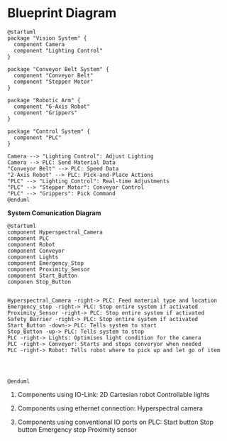 # Blueprint Diagram

```plantuml
@startuml
package "Vision System" {
  component Camera
  component "Lighting Control"
}

package "Conveyor Belt System" {
  component "Conveyor Belt"
  component "Stepper Motor"
}

package "Robotic Arm" {
  component "6-Axis Robot"
  component "Grippers"
}

package "Control System" {
  component "PLC"
}

Camera --> "Lighting Control": Adjust Lighting
Camera --> PLC: Send Material Data
"Conveyor Belt" --> PLC: Speed Data
"2-Axis Robot" --> PLC: Pick-and-Place Actions
"PLC" --> "Lighting Control": Real-time Adjustments
"PLC" --> "Stepper Motor": Conveyor Control
"PLC" --> "Grippers": Pick Command
@enduml
```


**System Comunication Diagram**
```plantuml
@startuml
component Hyperspectral_Camera
component PLC
component Robot
component Conveyor
component Lights
component Emergency_Stop
component Proximity_Sensor
component Start_Button
componen Stop_Button


Hyperspectral_Camera -right-> PLC: Feed material type and location
Emergency_stop -right-> PLC: Stop entire system if activated
Proximity_Sensor -right-> PLC: Stop entire system if activated
Safety_Barrier -right-> PLC: Stop entire system if activated
Start_Button -down-> PLC: Tells system to start
Stop_Button -up-> PLC: Tells system to stop
PLC -right-> Lights: Optimises light condition for the camera
PLC -right-> Conveyor: Starts and stops converyor when needed
PLC -right-> Robot: Tells robot where to pick up and let go of item




@enduml
```

1. Components using IO-Link:
  2D Cartesian robot
  Controllable lights  

2. Components using ethernet connection:
  Hyperspectral camera

3. Components using conventional IO ports on PLC:
  Start button
  Stop button
  Emergency stop
  Proximity sensor